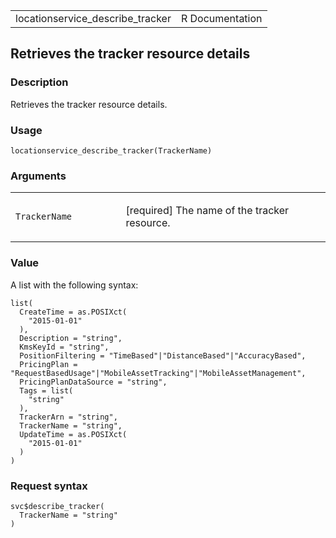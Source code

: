 <table style="width: 100%;">
<tbody>
<tr class="odd">
<td>locationservice_describe_tracker</td>
<td style="text-align: right;">R Documentation</td>
</tr>
</tbody>
</table>

## Retrieves the tracker resource details

### Description

Retrieves the tracker resource details.

### Usage

    locationservice_describe_tracker(TrackerName)

### Arguments

<table>
<colgroup>
<col style="width: 35%" />
<col style="width: 65%" />
</colgroup>
<tbody>
<tr class="odd">
<td><code
id="locationservice_describe_tracker_:_TrackerName">TrackerName</code></td>
<td><p>[required] The name of the tracker resource.</p></td>
</tr>
</tbody>
</table>

### Value

A list with the following syntax:

    list(
      CreateTime = as.POSIXct(
        "2015-01-01"
      ),
      Description = "string",
      KmsKeyId = "string",
      PositionFiltering = "TimeBased"|"DistanceBased"|"AccuracyBased",
      PricingPlan = "RequestBasedUsage"|"MobileAssetTracking"|"MobileAssetManagement",
      PricingPlanDataSource = "string",
      Tags = list(
        "string"
      ),
      TrackerArn = "string",
      TrackerName = "string",
      UpdateTime = as.POSIXct(
        "2015-01-01"
      )
    )

### Request syntax

    svc$describe_tracker(
      TrackerName = "string"
    )
